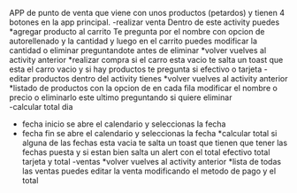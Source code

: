 APP de punto de venta que viene con unos productos (petardos) y tienen 4 botones en la app principal.
-realizar venta
  Dentro de este activity puedes
    *agregar producto al carrito 
      Te pregunta por el nombre con opcion de autorellenado y la cantidad  y luego en el carrito puedes modificar la cantidad o eliminar preguntandote antes de eliminar 
    *volver
      vuelves al activity anterior 
    *realizar compra 
      si el carro esta vacio te salta un toast que esta el carro vacio y si hay productos te pregunta si efectivo o tarjeta
-editar productos
  dentro del activity tienes 
    *volver
      vuelves al activity anterior 
    *listado de productos con la opcion de en cada fila modificar el nombre o precio o eliminarlo este ultimo preguntando si quiere eliminar   
-calcular total dia
  * fecha inicio
      se abre el calendario y seleccionas la fecha 
  * fecha fin
      se abre el calendario y seleccionas la fecha
  *calcular total
      si alguna de las fechas esta vacia te salta un toast que tienen que tener las fechas puesta y si estan bien salta un alert con el total efectivo total tarjeta y total 
-ventas
  *volver
    vuelves al activity anterior
  *lista de todas las ventas
    puedes editar la venta modificando el metodo de pago y el total 

